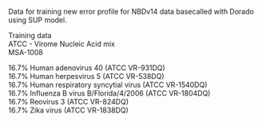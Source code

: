 Data for training new error profile for NBDv14 data basecalled with Dorado using SUP model.  

Training data  
ATCC - Virome Nucleic Acid mix  
MSA-1008  
  
16.7% Human adenovirus 40 (ATCC VR-931DQ)  
16.7% Human herpesvirus 5 (ATCC VR-538DQ)  
16.7% Human respiratory syncytial virus (ATCC VR-1540DQ)  
16.7% Influenza B virus B/Florida/4/2006 (ATCC VR-1804DQ)  
16.7% Reovirus 3 (ATCC VR-824DQ)  
16.7% Zika virus (ATCC VR-1838DQ)  
